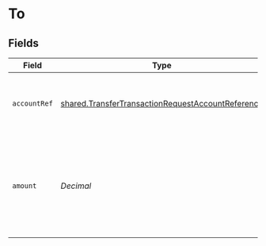 # To


## Fields

| Field                                                                                                                         | Type                                                                                                                          | Required                                                                                                                      | Description                                                                                                                   |
| ----------------------------------------------------------------------------------------------------------------------------- | ----------------------------------------------------------------------------------------------------------------------------- | ----------------------------------------------------------------------------------------------------------------------------- | ----------------------------------------------------------------------------------------------------------------------------- |
| `accountRef`                                                                                                                  | [shared.TransferTransactionRequestAccountReference](../../../sdk/models/shared/transfertransactionrequestaccountreference.md) | :heavy_check_mark:                                                                                                            | Reference of the account you are transferring money to.                                                                       |
| `amount`                                                                                                                      | *Decimal*                                                                                                                     | :heavy_check_mark:                                                                                                            | Amount that has been transferred to the account in the native currency of the account.                                        |